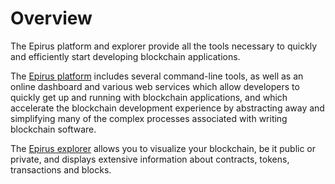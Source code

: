 # Overview

The Epirus platform and explorer provide all the tools necessary to quickly and efficiently start developing blockchain applications. 

The [Epirus platform](/platform) includes several command-line tools, as well as an online dashboard and various web services which allow developers to quickly get up and running with blockchain applications, and which accelerate the blockchain development experience by abstracting away and simplifying many of the complex processes associated with writing blockchain software.

The [Epirus explorer](/explorer) allows you to visualize your blockchain, be it public or private, and displays extensive information about contracts, tokens, transactions and blocks.